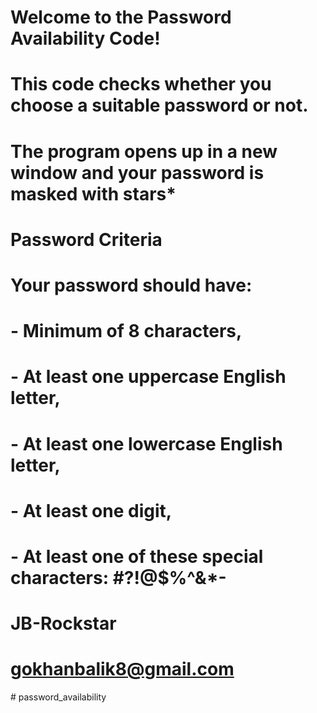 #	Welcome to the Password Availability Code!
#
#	This code checks whether you choose a suitable password or not.
#	The program opens up in a new window and your password is masked with stars*
#
# Password Criteria
#	Your password should have:
#	 - Minimum of 8 characters,
#	 - At least one uppercase English letter,
#	 - At least one lowercase English letter,
#	 - At least one digit,
#	 - At least one of these special characters: #?!@$%^&*-
# 
# JB-Rockstar
# gokhanbalik8@gmail.com
#   p a s s w o r d _ a v a i l a b i l i t y  
 